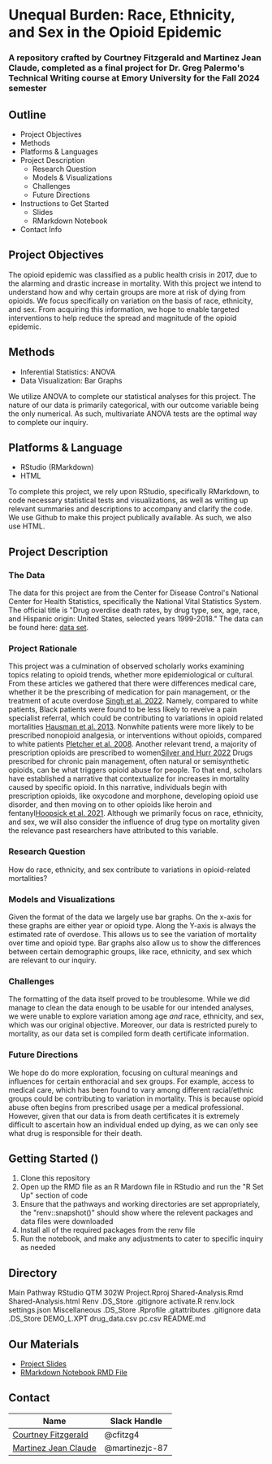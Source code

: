 # Unequal Burden: Race, Ethnicity, and Sex in the Opioid Epidemic
### A repository crafted by Courtney Fitzgerald and Martinez Jean Claude, completed as a final project for Dr. Greg Palermo's Technical Writing course at Emory University for the Fall 2024 semester

## Outline
  - Project Objectives
  - Methods
  - Platforms & Languages
  - Project Description
    - Research Question
    - Models & Visualizations
    - Challenges
    - Future Directions 
  - Instructions to Get Started
    - Slides
    - RMarkdown Notebook
  - Contact Info
    
## Project Objectives
The opioid epidemic was classified as a public health crisis in 2017, due to the alarming and drastic increase in mortality. With this project we intend to understand how and why certain groups are more at risk of dying from opioids. We focus specifically on variation on the basis of race, ethnicity, and sex. From acquiring this information, we hope to enable targeted interventions to help reduce the spread and magnitude of the opioid epidemic. 

## Methods
- Inferential Statistics: ANOVA
- Data Visualization: Bar Graphs
  
We utilize ANOVA to complete our statistical analyses for this project. The nature of our data is primarily categorical, with our outcome variable being the only numerical. As such, multivariate ANOVA tests are the optimal way to complete our inquiry. 

## Platforms & Language
- RStudio (RMarkdown)
- HTML
  
To complete this project, we rely upon RStudio, specifically RMarkdown, to code necessary statistical tests and visualizations, as well as writing up relevant summaries and descriptions to accompany and clarify the code. We use Github to make this project publically available. As such, we also use HTML. 


## Project Description 
### The Data
The data for this project are from the Center for Disease Control's National Center for Health Statistics, specifically the National Vital Statistics System. The official title is "Drug overdise death rates, by drug type, sex, age, race, and Hispanic origin: United States, selected years 1999-2018." The data can be found here: [data set](https://data.cdc.gov/NCHS/Drug-overdose-death-rates-by-drug-type-sex-age-rac/95ax-ymtc/about_data).

### Project Rationale
This project was a culmination of observed scholarly works examining topics relating to opioid trends, whether more epidemiological or cultural. From these articles we gathered that there were differences medical care, whether it be the prescribing of medication for pain management, or the treatment of acute overdose [Singh et al. 2022](). Namely, compared to white patients, Black patients were found to be less likely to reveive a pain specialist referral, which could be contributing to variations in opioid related mortalities [Hausman et al. 2013](). Nonwhite patients were more likely to be prescribed nonopioid analgesia, or interventions without opioids, compared to white patients [Pletcher et al. 2008](). Another relevant trend, a majority of prescription opioids are prescribed to women[Silver and Hurr 2022]() Drugs prescribed for chronic pain management, often natural or semisynthetic opioids, can be what triggers opioid abuse for people. To that end, scholars have established a narrative that contextualize for increases in mortality caused by specific opioid. In this narrative, individuals begin with prescription opioids, like oxycodone and morphone, developing opioid use disorder, and then moving on to other opioids like heroin and fentanyl[Hoopsick et al. 2021](). Although we primarily focus on race, ethnicity, and sex, we will also consider the influence of drug type on mortality given the relevance past researchers have attributed to this variable. 


### Research Question
How do race, ethnicity, and sex contribute to variations in opioid-related mortalities?

### Models and Visualizations 
Given the format of the data we largely use bar graphs. On the x-axis for these graphs are either year or opioid type. Along the Y-axis is always the estimated rate of overdose. This allows us to see the variation of mortality over time and opioid type. Bar graphs also allow us to show the differences between certain demographic groups, like race, ethnicity, and sex which are relevant to our inquiry. 

### Challenges
The formatting of the data itself proved to be troublesome. While we did manage to clean the data enough to be usable for our intended analyses, we were unable to explore variation among age *and* race, ethnicity, and sex, which was our original objective. Moreover, our data is restricted purely to mortality, as our data set is compiled form death certificate information. 

### Future Directions 
We hope do do more exploration, focusing on cultural meanings and influences for certain enthoracial and sex groups. For example, access to medical care, which has been found to vary among different racial/ethnic groups could be contributing to variation in mortality. This is because opioid abuse often begins from prescribed usage per a medical professional. However, given that our data is from death certificates it is extremely difficult to ascertain how an individual ended up dying, as we can only see what drug is responsible for their death.  


## Getting Started ()
1. Clone this repository
2. Open up the RMD file as an R Mardown file in RStudio and run the "R Set Up" section of code
4. Ensure that the pathways and working directories are set appropriately, the "renv::snapshot()" should show where the relevent packages and data files were downloaded
5. Install all of the required packages from the renv file
6. Run the notebook, and make any adjustments to cater to specific inquiry as needed

## Directory
Main Pathway 
  RStudio
    QTM 302W Project.Rproj
    Shared-Analysis.Rmd
    Shared-Analysis.html
  Renv
      .DS_Store
      .gitignore
      activate.R
      renv.lock
      settings.json
      Miscellaneous
       .DS_Store
       .Rprofile
       .gitattributes
       .gitignore
      data
        .DS_Store
        DEMO_L.XPT
        drug_data.csv
        pc.csv
  README.md
## Our Materials
- [Project Slides](https://www.canva.com/design/DAGWwgKsRU0/UEzbEKhLenYhkhpB-mLa6g/edit?utm_content=DAGWwgKsRU0&utm_campaign=designshare&utm_medium=link2&utm_source=sharebutton)
- [RMarkdown Notebook RMD File](https://github.com/cfitzg4/Draft-QTM302W/blob/main/Shared%20Analysis.Rmd)


## Contact
|Name     |  Slack Handle   | 
|---------|-----------------|
|[Courtney Fitzgerald](https://github.com/[cfitzg4])| @cfitzg4        |
|[Martinez Jean Claude](https://github.com/[martinezjc-87]) | @martinezjc-87    |
